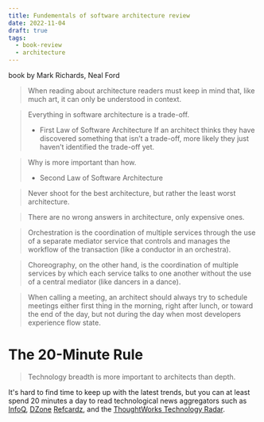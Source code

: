 ```yaml
---
title: Fundementals of software architecture review
date: 2022-11-04
draft: true
tags:
  - book-review
  - architecture
---
```


book by Mark Richards, Neal Ford

 > 
 > When reading about architecture readers must keep in mind that, like much art, it can only be understood in context.

 > 
 > Everything in software architecture is a trade-off.
 > 
 > * First Law of Software Architecture
 >   If an architect thinks they have discovered something that isn’t a trade-off, more likely they just haven’t identified the trade-off yet.

 > 
 > Why is more important than how.
 > 
 > * Second Law of Software Architecture

 > 
 > Never shoot for the best architecture, but rather the least worst architecture.

 > 
 > There are no wrong answers in architecture, only expensive ones.

 > 
 > Orchestration is the coordination of multiple services through the use of a separate mediator service that controls and manages the workflow of the transaction (like a conductor in an orchestra).

 > 
 > Choreography, on the other hand, is the coordination of multiple services by which each service talks to one another without the use of a central mediator (like dancers in a dance).

 > 
 > When calling a meeting, an architect should always try to schedule meetings either first thing in the morning, right after lunch, or toward the end of the day, but not during the day when most developers experience flow state.

# The 20-Minute Rule

 > 
 > Technology breadth is more important to architects than depth.

It's hard to find time to keep up with the latest trends, but you can at least spend 20 minutes a day to read technological news aggregators such as [InfoQ](https://www.infoq.com/), [DZone](https://dzone.com/) [Refcardz](https://dzone.com/refcardz), and the [ThoughtWorks Technology Radar](https://www.thoughtworks.com/radar).
